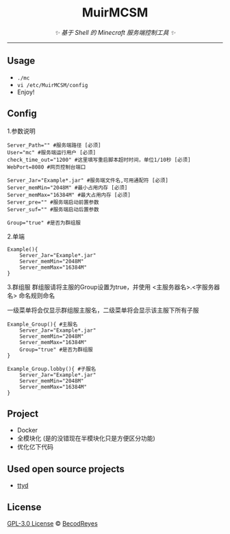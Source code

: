 <div align="center">

# MuirMCSM

_✨ 基于 Shell 的 Minecraft 服务端控制工具 ✨_

</div>

---

## Usage
- `./mc`
- `vi /etc/MuirMCSM/config`
- Enjoy!

## Config
1.参数说明
```
Server_Path="" #服务端路径 [必须] 
User="mc" #服务端运行用户 [必须] 
check_time_out="1200" #这里填写重启脚本超时时间，单位1/10秒 [必须]
WebPort=8080 #网页控制台端口

Server_Jar="Example*.jar" #服务端文件名,可用通配符 [必须]
Server_memMin="2048M" #最小占用内存 [必须]
Server_memMax="16384M" #最大占用内存 [必须]
Server_pre="" #服务端启动前置参数
Server_suf="" #服务端启动后置参数

Group="true" #是否为群组服
```

2.单端
```
Example(){
	Server_Jar="Example*.jar"
	Server_memMin="2048M"
	Server_memMax="16384M"
}
```

3.群组服
群组服请将主服的Group设置为true，并使用 <主服务器名>.<字服务器名> 命名规则命名

一级菜单将会仅显示群组服主服名，二级菜单将会显示该主服下所有子服
```
Example_Group(){ #主服名
	Server_Jar="Example*.jar"
	Server_memMin="2048M"
	Server_memMax="16384M"
	Group="true" #是否为群组服
}

Example_Group.lobby(){ #子服名
	Server_Jar="Example*.jar"
	Server_memMin="2048M"
	Server_memMax="16384M"
}
```

## Project
- Docker
- 全模块化 (是的没错现在半模块化只是方便区分功能)
- 优化亿下代码

## Used open source projects
- [ttyd](https://github.com/tsl0922/ttyd)

## License
[GPL-3.0 License](https://github.com/BecodReyes/MuirMCSM/blob/master/LICENSE) © [BecodReyes](https://github.com/BecodReyes)